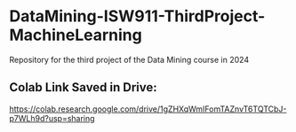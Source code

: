 # DataMining-ISW911-ThirdProject-MachineLearning
Repository for the third project of the Data Mining course in 2024


## Colab Link Saved in Drive:

https://colab.research.google.com/drive/1gZHXqWmIFomTAZnvT6TQTCbJ-p7WLh9d?usp=sharing
